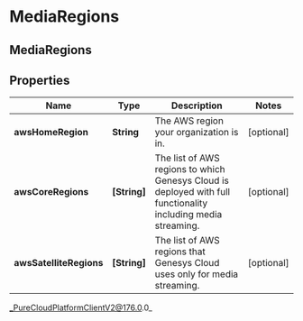 # MediaRegions

## MediaRegions

## Properties

|Name | Type | Description | Notes|
|------------ | ------------- | ------------- | -------------|
| **awsHomeRegion** | **String** | The AWS region your organization is in. | [optional] |
| **awsCoreRegions** | **[String]** | The list of AWS regions to which Genesys Cloud is deployed with full functionality including media streaming. | [optional] |
| **awsSatelliteRegions** | **[String]** | The list of AWS regions that Genesys Cloud uses only for media streaming. | [optional] |



_PureCloudPlatformClientV2@176.0.0_
